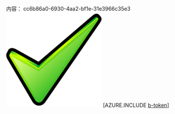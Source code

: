 内容： cc6b86a0-6930-4aa2-bf1e-31e3966c35e3![图像](f7bcca4e-e1f5-4d7b-9dd9-0d04667c8f83.png)
[AZURE.INCLUDE [b-token](ecbac0f5-a323-48ca-9231-5d30bdf56f60.md)]
